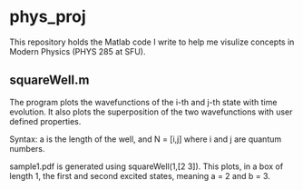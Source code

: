 # phys_proj
This repository holds the Matlab code I write to help me visulize concepts in Modern Physics (PHYS 285 at SFU).

## squareWell.m
The program plots the wavefunctions of the i-th and j-th state with time evolution. It also plots the superposition of the two wavefunctions with user defined properties. 

Syntax: a is the length of the well, and N = \[i,j] where i and j are quantum numbers.

sample1.pdf is generated using squareWell(1,\[2 3]). This plots, in a box of length 1, the first and second excited states, meaning a = 2 and b = 3.
